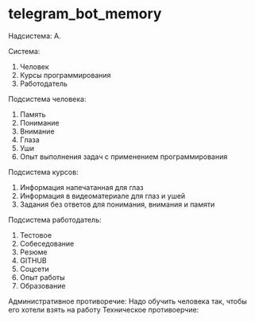 # telegram_bot_memory
Надсистема:
А. 

Система:
1. Человек
2. Курсы программирования
3. Работодатель

Подсистема человека:
1. Память
2. Понимание
3. Внимание
4. Глаза
5. Уши
6. Опыт выполнения задач с применением программирования

Подсистема курсов:
1. Информация напечатанная для глаз
2. Информация в видеоматериале для глаз и ушей
3. Задания без ответов для понимания, внимания и памяти

Подсистема работодатель:
1. Тестовое
2. Собеседование
3. Резюме
4. GITHUB
5. Соцсети
6. Опыт работы
7. Образование

Административное противоречие: Надо обучить человека так, чтобы его хотели взять на работу
Техническое противоерчие:
